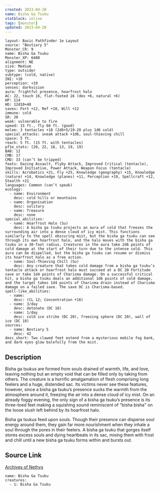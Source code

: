 ```yaml
---
created: 2023-04-28
name: Bisha Ga Tsuku
statblock: inline
tags: [monster]
updated: 2023-04-28
---
```

```statblock
layout: Basic Pathfinder 1e Layout
source: "Bestiary 5"
Monster_CR: 9
name: Bisha Ga Tsuku
Monster_XP: 6400
alignment: NE
size: Medium
type: outsider
subtype: (cold, native)
INI: +10
perception: +19
senses: darkvision
aura: frightful presence, hoarfrost halo
AC: 22, touch 16, flat-footed 16 (dex +6, natural +6)
HP: 114
HD: 12d10+48
saves: Fort +12, Ref +10, Will +12
immune: cold
SR: 20
weak: vulnerable to fire
speed: 15 ft., fly 60 ft. (good)
melee: 3 tentacles +18 (2d6+5/19-20 plus 1d6 cold)
special_attacks: sneak attack +1d6, soul-thieving chill
space: 5 ft.
reach: 5 ft. (15 ft. with tentacles)
pf1e_stats: [20, 22, 18, 13, 19, 19]
BAB: 12
CMB: 17
CMD: 33 (can’t be tripped)
feats: Dazing Assault, Flyby Attack, Improved Critical (tentacle), Improved Initiative, Power Attack, Weapon Focus (tentacle)
skills: Acrobatics +21, Fly +25, Knowledge (geography) +15, Knowledge (nature) +14, Knowledge (planes) +11, Perception +19, Spellcraft +12, Stealth +21
languages: Common (can’t speak)
ecology:
  - name: Environment
    desc: cold hills or mountains
  - name: Organisation
    desc: solitary
  - name: Treasure
    desc: none
special_abilities:
  - name: Hoarfrost Halo (Su)
    desc: A bisha ga tsuku projects an aura of cold that freezes the surrounding air into a dense cloud of icy mist. This functions similarly to the spell obscuring mist, but the bisha ga tsuku can see through its own hoarfrost halo, and the halo moves with the bisha ga tsuku in a 30-foot radius. Creatures in the aura take 2d6 points of cold damage at the start of their turn due to the intense cold. This aura can be dispelled, but the bisha ga tsuku can resume or dismiss its hoarfrost halo as a free action.
  - name: Soul-Thieving Chill (Su)
    desc: Any creature that takes cold damage from a bisha ga tsuku’s tentacle attack or hoarfrost halo must succeed at a DC 20 Fortitude save or take 1d4 points of Charisma damage. On a successful critical hit, a bisha ga tsuku deals an additional 1d6 points of cold damage, and the target takes 1d4 points of Charisma drain instead of Charisma damage on a failed save. The save DC is Charisma-based.
spell-like_abilities:
  - name:
    desc: (CL 12; Concentration +16)
  - name: 3/day
    desc: detonate (DC 18)
  - name: 1/day
    desc: cold ice strike (DC 20), freezing sphere (DC 20), wall of ice (DC 18)
sources:
  - name: Bestiary 5
    desc: 42
desc_short: Two clawed feet extend from a mysterious mobile fog bank, and dark eyes glow balefully from the mist.
```
## Description
Bisha ga tsukus are formed from souls drained of warmth, life, and love, leaving nothing but an empty void that can be filled only by taking from others. The creature is a horrific amalgamation of flesh comprising long feelers and a huge, distended sac. Its victims never see these features, however, since a bisha ga tsuku’s presence sucks the warmth from the atmosphere around it, freezing the air into a dense cloud of icy mist. On an already foggy evening, the only sign of a bisha ga tsuku’s presence is its three-toed feet making a squishing sound reminiscent of "bisha bisha" on the loose slush left behind by its hoarfrost halo.

Bisha ga tsukus feed upon souls. Though their presence can disperse soul energy around them, they gain far more nourishment when they inhale a soul through the pores in their feelers. A bisha ga tsuku that gorges itself stores excess souls and dying heartbeats in its sac, mixing them with frost and chill until a new bisha ga tsuku forms within and bursts out.
## Source Link
[Archives of Nethys](https://aonprd.com/MonsterDisplay.aspx?ItemName=Bisha%20Ga%20Tsuku)
```encounter-table
name: Bisha Ga Tsuku
creatures:
  - 1: Bisha Ga Tsuku
```

